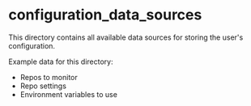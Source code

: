 # configuration_data_sources

This directory contains all available data sources for storing the user's configuration.

Example data for this directory:

- Repos to monitor
- Repo settings
- Environment variables to use
